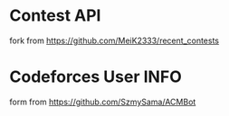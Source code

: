 # Contest API
fork from <https://github.com/MeiK2333/recent_contests>

# Codeforces User INFO
form from <https://github.com/SzmySama/ACMBot>
